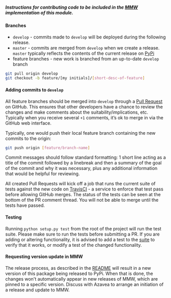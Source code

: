 ##### Instructions for contributing code to be included in the [MMW](https://github.com/WikiWatershed/model-my-watershed) implementation of this module.

#### Branches

* `develop` - commits made to `develop` will be deployed during the following release.
* `master` - commits are merged from `develop` when we create a release.  `master` typically reflects the contents of the current release on [PyPi](https://pypi.python.org/pypi/rapid_watershed_delineation)
* feature branches - new work is branched from an up-to-date `develop` branch
```bash
git pull origin develop
git checkout -b feature/[my initials]/[short-desc-of-feature]
```


#### Adding commits to `develop`
All feature branches should be merged into `develop` through a [Pull Request](https://help.github.com/articles/using-pull-requests/) on GitHub.  This ensures that other developers have a chance to review the changes and make comments about the suitability/implications, etc.  Typically when you receive several `+1` comments, it’s ok to merge in via the GitHub web interface.

Typically, one would push their local feature branch containing the new commits to the origin:
```bash
git push origin [feature/branch-name]
```

Commit messages should follow standard formatting: 1 short line acting as a title of the commit followed by a linebreak and then a summary of the goal of the commit and why it was necessary, plus any additional information that would be helpful for reviewing.

All created Pull Requests will kick off a job that runs the current suite of tests against the new code on [TravisCI](https://travis-ci.org/WikiWatershed/rapid-watershed-delineation) - a service to enforce that test pass before allowing GitHub merges. The status of the tests can be seen at the bottom of the PR comment thread. You will not be able to merge until the tests have passed.

#### Testing
Running `python setup.py test` from the root of the project will run the test suite.  Please make sure to run the tests before submitting a PR.  If you are adding or altering functionality, it is advised to add a test to the [suite](https://github.com/WikiWatershed/rapid-watershed-delineation/tree/develop/test) to verify that it works, or modify a test of the changed functionality.


#### Requesting version update in MMW
The release process, as described in the [README](https://github.com/WikiWatershed/rapid-watershed-delineation/blob/develop/README.md) will result in a new version of this package being released to PyPi.  When that is done, the changes won't automatically appear in new releases of MMW, which are pinned to a specific version.  Discuss with Azavea to arrange an initiation of a release and update to MMW.

